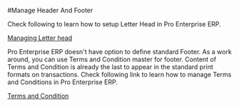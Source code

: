 <!-- add-breadcrumbs -->
#Manage Header And Footer

Check following to learn how to setup Letter Head in Pro Enterprise ERP.

[Managing Letter head](/docs/user/manual/en/setting-up/setup-wizard/step-5-letterhead-and-logo.html)

Pro Enterprise ERP doesn't have option to define standard Footer. As a work around, you can use Terms and Condition master for footer. Content of Terms and Condition is already the last to appear in the standard print formats on transactions. Check following link to learn how to manage Terms and Conditions in Pro Enterprise ERP.

[Terms and Condition](/docs/user/manual/en/setting-up/print/terms-and-conditions.html)
